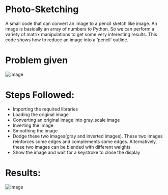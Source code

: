 # Photo-Sketching
A small code that can convert an image to a pencil sketch like image. An image is basically an array of numbers to Python. So we can perform a variety of matrix manipulations to get some very interesting results. This code shows how to reduce an image into a ‘pencil’ outline.

# Problem given
![image](https://user-images.githubusercontent.com/69342524/128593609-fe024dfb-ee0e-42e4-a2ea-b783d0aa63cf.png)

# Steps Followed:
- Importing the required libraries
- Loading the original image
- Converting an original image into gray_scale image
- Inverting the image
- Smoothing the image
- Dodge these two images(gray and inverted images). These two images reinforces some edges and complements some edges. Alternatively, these two images can be blended with different weights
- Show the image and wait for a keystroke to close the display

# Results:
![image](https://user-images.githubusercontent.com/69342524/128593513-d12b3098-4232-44f6-8f19-919f28013664.png)
